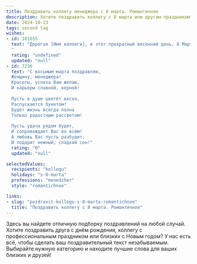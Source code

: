 ```yaml
---
title: Поздравить коллегу менеджера с 8 марта. Романтичное
description: Хотите поздравить коллегу с 8 марта или другим праздником? Наш ИИ создаст незабываемое поздравление, а вы обязательно выделитесь среди других.  
date: 2024-10-23
tags: second tag
wishes:
- id: 101655
  text: "Дорогая [Имя коллеги], в этот прекрасный весенний день, 8 Марта, позвольте мне выразить Вам своё восхищение. Ваша очаровательность и профессионализм, словно нежный весенний цветок, распускаются, радуя всех вокруг.  Вы — прекрасный менеджер и удивительная женщина. Пусть  этот день наполнит Вашу жизнь  радостью, любовью и  нежностью, а  весна принесёт  счастье и исполнение всех Ваших желаний!
  "
  rating: "undefined"
  updated: "null"
- id: 7236
  text: "С восьмым марта поздравляю,
  Женщину, менеджера!
  Красоты, успеха Вам желаю,
  И карьеры славной, верной!
  
  Пусть в душе цветёт весна,
  Распускается букетом!
  Будет жизнь всегда полна
  Только радостным рассветом!
  
  Пусть удача рядом будет,
  И сопровождает Вас во всём!
  А любовь Вас пусть разбудит,
  И подарит нежный, сладкий сон!"
  rating: "0"
  updated: "null"

selectedValues:
  recipients: "kollegu"
  holidays: "s-8-marta"
  professions: "menedzher"
  style: "romantichnoe"

links:
- slug: "pozdravit-kollegu-s-8-marta-romantichnoe"
  title: "Поздравить коллегу с 8 марта. Романтичное"
---
```


Здесь вы найдете отличную подборку поздравлений на любой случай. 
Хотите поздравить друга с днём рождения, коллегу с профессиональным праздником или близких с Новым годом? У нас есть всё, чтобы сделать ваш поздравительный текст незабываемым. Выбирайте нужную категорию и находите лучшие слова для ваших близких и друзей!
